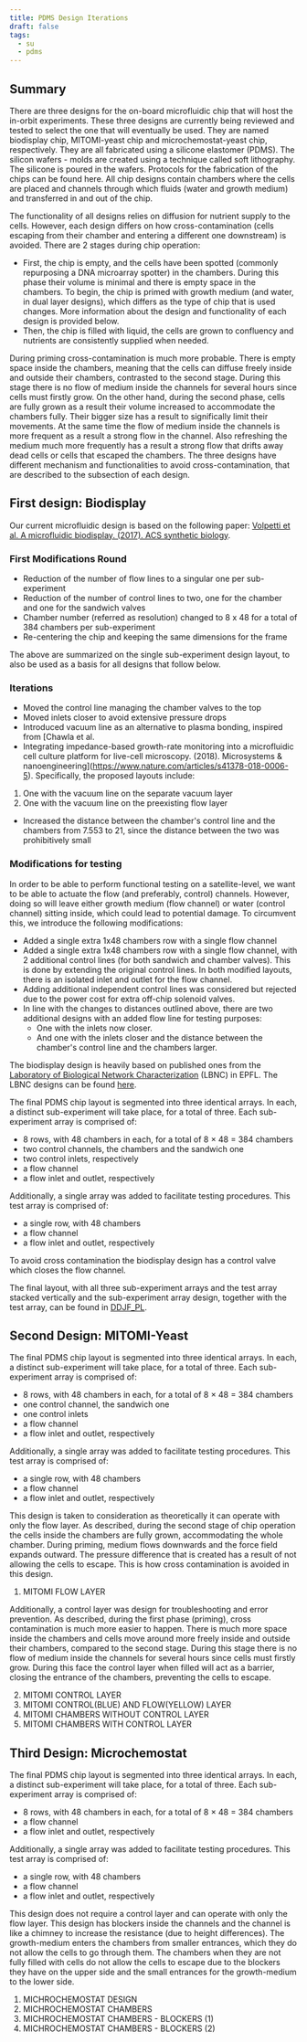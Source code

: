 ```yaml
---
title: PDMS Design Iterations
draft: false
tags:
  - su
  - pdms
---
```


## Summary

There are three designs for the on-board microfluidic chip that will host the in-orbit experiments. These three designs are currently being reviewed and tested to select the one that will eventually be used. They are named biodisplay chip, MITOMI-yeast chip and microchemostat-yeast chip, respectively. They are all fabricated using a silicone elastomer (PDMS). The silicon wafers - molds are created using a technique called soft lithography. The silicone is poured in the wafers. Protocols for the fabrication of the chips can be found here. All chip designs contain chambers where the cells are placed and channels through which fluids (water and growth medium) and transferred in and out of the chip.

The functionality of all designs relies on diffusion for nutrient supply to the cells. However, each design differs on how cross-contamination (cells escaping from their chamber and entering a different one downstream) is avoided. There are 2 stages during chip operation:

- First, the chip is empty, and the cells have been spotted (commonly repurposing a DNA microarray spotter) in the chambers. During this phase their volume is minimal and there is empty space in the chambers. To begin, the chip is primed with growth medium (and water, in dual layer designs), which differs as the type of chip that is used changes. More information about the design and functionality of each design is provided below. 
- Then, the chip is filled with liquid, the cells are grown to confluency and nutrients are consistently supplied when needed.

During priming cross-contamination is much more probable. There is empty space inside the chambers, meaning that the cells can diffuse freely inside and outside their chambers, contrasted to the second stage. During this stage there is no flow of medium inside the channels for several hours since cells must firstly grow. On the other hand, during the second phase, cells are fully grown as a result their volume increased to accommodate the chambers fully. Their bigger size has a result to significally limit their movements. At the same time the flow of medium inside the channels is more frequent as a result a strong flow in the channel. Also refreshing the medium much more frequently has a result a strong flow that drifts away dead cells or cells that escaped the chambers. The three designs have different mechanism and functionalities to avoid cross-contamination, that are described to the subsection of each design.

## First design: Biodisplay 

Our current microfluidic design is based on the following paper: [Volpetti et al. A microfluidic biodisplay. (2017). ACS synthetic biology](https://pubs.acs.org/doi/abs/10.1021/acssynbio.7b00088).

### First Modifications Round

- Reduction of the number of flow lines to a singular one per sub-experiment
- Reduction of the number of control lines to two, one for the chamber and one for the sandwich valves
- Chamber number (referred as resolution) changed to 8 x 48 for a total of 384 chambers per sub-experiment
- Re-centering the chip and keeping the same dimensions for the frame

The above are summarized on the single sub-experiment design layout, to also be used as a basis for all designs that follow below.

### Iterations

- Moved the control line managing the chamber valves to the top
- Moved inlets closer to avoid extensive pressure drops
- Introduced vacuum line as an alternative to plasma bonding, inspired from [Chawla et al. 
- Integrating impedance-based growth-rate monitoring into a microfluidic cell culture platform for live-cell microscopy. (2018). Microsystems & nanoengineering](https://www.nature.com/articles/s41378-018-0006-5). Specifically, the proposed layouts include:
1. One with the vacuum line on the separate vacuum layer  
2. One with the vacuum line on the preexisting flow layer  
- Increased the distance between the chamber's control line and the chambers from 7.553 to 21, since the distance between the two was prohibitively small

### Modifications for testing

In order to be able to perform functional testing on a satellite-level, we want to be able to actuate the flow (and preferably, control) channels. However, doing so will leave either growth medium (flow channel) or water (control channel) sitting inside, which could lead to potential damage. To circumvent this, we introduce the following modifications:
- Added a single extra 1x48 chambers row with a single flow channel
- Added a single extra 1x48 chambers row with a single flow channel, with 2 additional control lines (for both sandwich and chamber valves). This is done by extending the original control lines. In both modified layouts, there is an isolated inlet and outlet for the flow channel.  
- Adding additional independent control lines was considered but rejected due to the power cost for extra off-chip solenoid valves.
- In line with the changes to distances outlined above, there are two additional designs with an added flow line for testing purposes:
  - One with the inlets now closer.
  - And one with the inlets closer and the distance between the chamber's control line and the chambers larger.

The biodisplay design is heavily based on published ones from the [Laboratory of Biological Network Characterization](http://lbnc.epfl.ch/index.html) (LBNC) in EPFL. The LBNC designs can be found [here](http://lbnc.epfl.ch/microfluidic_designs.html). 

The final PDMS chip layout is segmented into three identical arrays. In each, a distinct sub-experiment will take place, for a total of three. Each sub-experiment array is comprised of:

- 8 rows, with 48 chambers in each, for a total of 8 × 48 = 384 chambers
- two control channels, the chambers and the sandwich one
- two control inlets, respectively
- a flow channel
- a flow inlet and outlet, respectively

Additionally, a single array was added to facilitate testing procedures. This test array
is comprised of:

- a single row, with 48 chambers
- a flow channel
- a flow inlet and outlet, respectively

To avoid cross contamination the biodisplay design has a control valve which closes the flow channel.

The final layout, with all three sub-experiment arrays and the test array stacked vertically and the sub-experiment array design, together with the test array, can be found in [DDJF_PL](https://gitlab.com/acubesat/documentation/cdr-public/-/blob/master/DDJF/DDJF_PL.pdf?expanded=true&viewer=rich).

## Second Design: MITOMI-Yeast

The final PDMS chip layout is segmented into three identical arrays. In each, a distinct sub-experiment will take place, for a total of three. Each sub-experiment array is comprised of:

- 8 rows, with 48 chambers in each, for a total of 8 × 48 = 384 chambers
- one control channel, the sandwich one
- one control inlets
- a flow channel
- a flow inlet and outlet, respectively

Additionally, a single array was added to facilitate testing procedures. This test array
is comprised of:

- a single row, with 48 chambers
- a flow channel
- a flow inlet and outlet, respectively

This design is taken to consideration as theoretically it can operate with only the flow layer. As described, during the second stage of chip operation the cells inside the chambers are fully grown, accommodating the whole chamber. During priming, medium flows downwards and the force field expands outward. The pressure difference that is created has a result of not allowing the cells to escape. This is how cross contamination is avoided in this design.

1. MITOMI FLOW LAYER

Additionally, a control layer was design for troubleshooting and error prevention. As described, during the first phase (priming), cross contamination is much more easier to happen. There is much more space inside the chambers and cells move around more freely inside and outside their chambers, compared to the second stage. During this stage there is no flow of medium inside the channels for several hours since cells must firstly grow. During this face the control layer when filled will act as a barrier, closing the entrance of the chambers, preventing the cells to escape.

2. MITOMI CONTROL LAYER
3. MITOMI CONTROL(BLUE) AND FLOW(YELLOW) LAYER
4. MITOMI CHAMBERS WITHOUT CONTROL LAYER
5. MITOMI CHAMBERS WITH CONTROL LAYER

## Third Design: Microchemostat

The final PDMS chip layout is segmented into three identical arrays. In each, a distinct sub-experiment will take place, for a total of three. Each sub-experiment array is comprised of:

- 8 rows, with 48 chambers in each, for a total of 8 × 48 = 384 chambers
- a flow channel
- a flow inlet and outlet, respectively

Additionally, a single array was added to facilitate testing procedures. This test array
is comprised of:

- a single row, with 48 chambers
- a flow channel
- a flow inlet and outlet, respectively

This design does not require a control layer and can operate with only the flow layer. This design has blockers inside the channels and the channel is like a chimney to increase the resistance (due to height differences). The growth-medium enters the chambers from smaller entrances, which they do not allow the cells to go through them. The chambers when they are not fully filled with cells do not allow the cells to escape due to the blockers they have on the upper side and the small entrances for the growth-medium to the lower side.

1. MICHROCHEMOSTAT DESIGN
2.  MICHROCHEMOSTAT CHAMBERS
3.  MICHROCHEMOSTAT CHAMBERS - BLOCKERS (1)
4.  MICHROCHEMOSTAT CHAMBERS - BLOCKERS (2)
